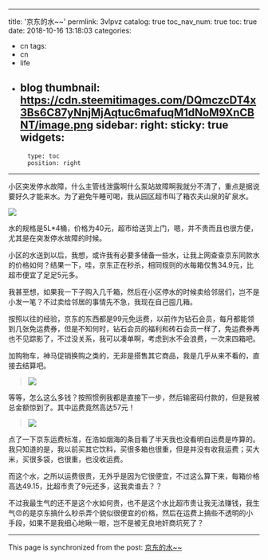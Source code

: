 
---
title: '京东的水~~'
permlink: 3vlpvz
catalog: true
toc_nav_num: true
toc: true
date: 2018-10-16 13:18:03
categories:
- cn
tags:
- cn
- life
- blog
thumbnail: https://cdn.steemitimages.com/DQmczcDT4x3Bs6C87yNnjMjAqtuc6mafuqM1dNoM9XnCBNT/image.png
sidebar:
    right:
        sticky: true
widgets:
    -
        type: toc
        position: right
---


小区突发停水故障，什么主管线泄露啊什么泵站故障啊我就分不清了，重点是据说要好久才能来水。为了避免午睡可喝，我从园区超市叫了箱农夫山泉的矿泉水。

![](https://cdn.steemitimages.com/DQmczcDT4x3Bs6C87yNnjMjAqtuc6mafuqM1dNoM9XnCBNT/image.png)

水的规格是5L*4桶，价格为40元，超市给送货上门，嗯，并不贵而且也很方便，尤其是在突发停水故障的时候。

小区的水送到以后，我想，或许我有必要多储备一些水，让我上网查查京东同款水的价格如何？结果一下，哇，京东正在秒杀，相同规则的水每箱仅售34.9元，比超市便宜了足足5元多。

我甚至想，如果我一下子购入几千箱，然后在小区停水的时候卖给邻居们，岂不是小发一笔？不过卖给邻居的事情先不急，我现在自己囤几箱。

按照以往的经验，京东的东西都是99元免运费，以前作为钻石会员，每月都能领到几张免运费券，但是不知何时，钻石会员的福利和砖石会员一样了，免运费券再也不见踪影了，不过没关系，我可以凑单啊，考虑到水不会浪费，一次来四箱吧。


加购物车，神马促销换购之类的，无非是搭售其它商品，我是几乎从来不看的，直接去结算吧。
>![](https://cdn.steemitimages.com/DQmYFsF9iCP2kXjVMKAoXzoXKPuTK5WyF9WH25HsVsPqgCa/image.png)


等等，怎么这么多钱？按照惯例我都是直接下一步，然后输密码付款的，但是我被总金额惊到了。其中运费竟然高达57元！
>![](https://cdn.steemitimages.com/DQmWvhBWjN5XkKp5kNduoa87fYtJyY56SpApoEpTF2hSopg/image.png)

点了一下京东运费标准，在浩如烟海的条目看了半天我也没看明白运费是咋算的。我只知道的是，我以前买其它饮料，买很多箱也很重，但是并没有收我运费；买大米，买很多袋，也很重，也没收运费。


而这个水，之所以运费很贵，无外乎是因为它很便宜，不过这么算下来，每箱价格高达49.15，比超市贵了9元还多，这我卖谁去？？

不过我最生气的还不是这个水如何贵，也不是这个水比超市贵让我无法赚钱，我生气😠的是京东搞什么秒杀弄个貌似很便宜的价格，然后在运费上搞些不透明的小手段，如果不是我细心地瞅一眼，岂不是被无良地奸商坑死了？

- - -

This page is synchronized from the post: [京东的水~~](https://steemit.com/@oflyhigh/3vlpvz)
